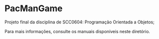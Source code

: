 # PacManGame
Projeto final da disciplina de SCC0604: Programação Orientada a Objetos;

Para mais informações, consulte os manuais disponíveis neste diretório.
